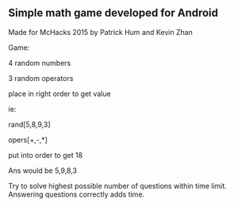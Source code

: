 Simple math game developed for Android
--
Made for McHacks 2015 by Patrick Hum and Kevin Zhan

Game:

4 random numbers

3 random operators

place in right order to get value

ie:

rand[5,8,9,3]

opers[+,-,*]

put into order to get 18

Ans would be 5,9,8,3

Try to solve highest possible number of questions within time limit. Answering questions correctly adds time.
